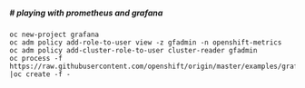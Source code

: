 ##### # playing with prometheus and grafana
```
oc new-project grafana
oc adm policy add-role-to-user view -z gfadmin -n openshift-metrics
oc adm policy add-cluster-role-to-user cluster-reader gfadmin
oc process -f https://raw.githubusercontent.com/openshift/origin/master/examples/grafana/grafana.yaml |oc create -f -
```
